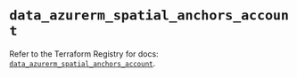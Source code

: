 # `data_azurerm_spatial_anchors_account`

Refer to the Terraform Registry for docs: [`data_azurerm_spatial_anchors_account`](https://registry.terraform.io/providers/hashicorp/azurerm/4.48.0/docs/data-sources/spatial_anchors_account).
